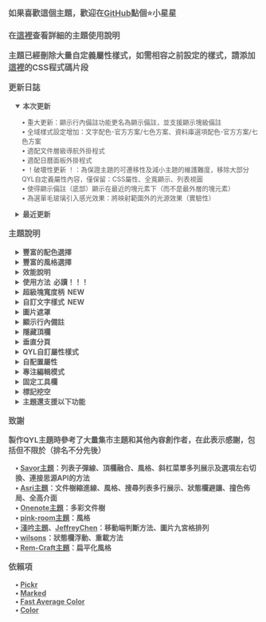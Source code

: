 <p style="opacity: 0.7; font-weight: bold; font-size: 16px">如果喜歡這個主題，歡迎在<a href="https://github.com/QYLexpired/QYL-theme">GitHub</a>點個⭐小星星</p>
<p style="opacity: 0.7; font-weight: bold; font-size: 16px">在<a href="https://icnmjy02sv9g.feishu.cn/wiki/IdZdwz9QRiFOB6khOmIcIdy0n9c?from=from_copylink">這裡</a>查看詳細的主題使用說明</p>
<p style="opacity: 0.7; font-weight: bold; font-size: 16px">主題已經刪除大量自定義屬性樣式，如需相容之前設定的樣式，請添加<a href="https://icnmjy02sv9g.feishu.cn/wiki/Ru1XwWtmtiyvf2k7IbiclwcUnph?from=from_copylink">這裡</a>的CSS程式碼片段</p>
<p style="opacity: 0.7; font-weight: bold; font-size: 16px; color: var(--b3-theme-primary)">更新日誌</p>
<details style="padding-left: 1em; width: fit-content" open>
<summary style="opacity: 0.7; font-weight: bold; font-size: 14px; cursor: pointer">本次更新</summary>
<p style="opacity: 0.7; font-size: 13px; padding-left: 1em">• <span style="color: var(--b3-theme-error)">重大更新：顯示行內備註功能更名為顯示備註，並支援顯示塊級備註</span><br>• 全域樣式設定增加：文字配色-官方方案/七色方案、資料庫選項配色-官方方案/七色方案<br>• 適配文件層級導航外掛程式<br>• 適配日曆面板外掛程式<br>• <span style="color: var(--b3-theme-error)">！破壞性更新 ！：為保證主題的可遷移性及減小主題的維護難度，移除大部分QYL自定義屬性內容，僅保留：CSS屬性、全寬顯示、列表視圖</span><br>• 使得顯示備註（底部）顯示在最近的塊元素下（而不是最外層的塊元素）<br>• 為選單毛玻璃引入感光效果：將映射範圍外的光源效果（實驗性）</p>
</details>
<details style="padding-left: 1em">
<summary style="opacity: 0.7; font-weight: bold; font-size: 14px; cursor: pointer">最近更新</summary>
<p style="opacity: 0.7; font-size: 13px; padding-left: 1em">• 移除PWA模組<br>• 暗黑模式增加預設配色：薄靄<br>• 優化隱藏頂欄：使得視窗化時也可呼出頂欄，並可通過拖曳兩側停靠欄空白區域調整視窗位置<br>• 重做按鈕/分頁閃光動效<br>• 移除搜尋結果按文件分組時的吸頂效果<br>• 修復反鏈面板列表無法展開的問題<br>• 優化多彩文件樹<br>• 優化閃卡介面<br>• 優化帳號介面<br>• 全域樣式設定增加選項-選單選項懸停顏色-主題色<br>• 優化開關組件樣式<br>• 修復標籤設定為實體時的樣式錯誤<br>• 修復全域樣式匯出為PDF時不生效的問題<br>• QYL自定義屬性增加選項-列表視圖-時間軸<br>• 重做部分主題動畫<br>• 重做塊摺疊效果<br>• 優化列表轉腦圖、看板、表格樣式<br>• 優化大量細節<br>• 修復關閉QYL自定義屬性再重新開啟時，CSS自定義屬性無法生效的問題<br>• 修復開啟全高佈局時非protyle視窗樣式異常的問題<br>• 明亮模式增加預設配色-餘輝<br>• 暗黑模式增加預設配色-隱跡、金樽<br>• 重做青檸配色<br>• 重做薄荷配色<br>• 重做文件樹縮進線、多彩文件樹、邊框化文件樹及三者聯動效果<br>• 全域樣式增加選項-側欄顏色-與停靠欄一致<br>• 全域樣式增加選項-標題顏色-多彩（隨主題色變化）<br>• 修復切換明亮/暗黑模式時配色異常的問題<br>• 重做部分input組件樣式<br>• 簡化反鏈面板樣式並移除吸頂效果<br>• 優化所有配色的線條顏色<br>• 優化switch組件動畫效果<br>• 適配資料庫分組和卡片視圖欄位顯示<br>• 重做編輯器全寬顯示功能，更改為編輯器寬度調整（滑鼠右鍵點擊此按鈕進行設定）<br>• 優化顯示備註功能：<br>&nbsp;&nbsp;1.右側、左側備註的顯示效果可隨文件寬度自適應<br>&nbsp;&nbsp;2.支援調節側邊備註寬度（通過拖曳側邊備註的垂直線條調整，雙擊可恢復預設寬度）<br>&nbsp;&nbsp;3.可通過麵包屑按鈕來隱藏特定文件的備註<br>• 優化塊全寬顯示的效能，且不再需要單獨開啟<br>• <span style="color: var(--b3-theme-primary)">重大更新</span>：增加顏色選項-主題色隨題頭圖變化（注意：此功能需消耗一定性能，請按需啟用）<br>• <span style="color: var(--b3-theme-primary)">重大更新</span>：增加元素選項-全域樣式設定，右鍵點擊此按鈕，可直接在視窗設定全域元素樣式，同時刪除以下選項：多彩標題和大綱、多彩標籤和多彩行級程式碼、超連結圖示、列表多級序號（通過全域樣式設定來啟用）</p>
</details>
<p style="opacity: 0.7; font-weight: bold; font-size: 16px; color: var(--b3-theme-primary)">主題說明</p>
<details style="padding-left: 1em">
<summary style="opacity: 0.7; font-weight: bold; font-size: 14px; cursor: pointer">豐富的配色選擇</summary>
<p style="opacity: 0.7; font-size: 13px; padding-left: 1em">主題提供自訂主題色功能，通過選取色相、飽和度、亮度來搭配出你喜歡的效果<br>主題還額外內建了超過40種預設日夜配色<br>注意：由於部分移動設備不支援OKLCH色彩空間，因此自訂主題色不會生效<br>由於預設配色較多，無法保證全部完善，有任何問題歡迎反饋</p>
</details>
<details style="padding-left: 1em">
<summary style="opacity: 0.7; font-weight: bold; font-size: 14px; cursor: pointer">豐富的風格選擇</summary>
<p style="opacity: 0.7; font-size: 13px; padding-left: 1em">可通過選擇佈局、風格，像搭積木一樣組合出你喜歡的整體樣式</p>
</details>
<details style="padding-left: 1em">
<summary style="opacity: 0.7; font-weight: bold; font-size: 14px; cursor: pointer">效能說明</summary>
<p style="opacity: 0.7; font-size: 13px; padding-left: 1em">功能未啟用時，相應程式碼不會加載，因此對效能<span style="font-weight: bold; color: var(--b3-theme-primary)">沒有任何影響</span><br>若發現卡頓，按照功能對效能的消耗程度，推薦按順序優先關閉：主題色隨時間變化、主題色隨題頭圖變化、沉浸式頂欄、固定工具欄、顯示行內備註、圖片遮罩、專注編輯模式、QYL自訂屬性樣式、主題動畫、毛玻璃效果、頂欄融合<br>若設備效能不佳，或者文件比較複雜，建議不要同時開啟過多功能<br>若極端情況下，由於開啟過多功能導致卡死，可刪除工作空間<span data-type="code">\conf\QYL-Config.json</span>文件強制關閉</p>
</details>
<details style="padding-left: 1em">
<summary style="opacity: 0.7; font-weight: bold; font-size: 14px; cursor: pointer">使用方法<span style="color: var(--b3-theme-primary); padding-left: 6px">必讀！！！</span></summary>
<p style="opacity: 0.7; font-size: 13px; padding-left: 1em">左鍵點擊頂欄（手機端為麵包屑）的星月圖示打開主題設定面板<br>右鍵點擊星月圖示可隱藏主題設定面板的選項<br>主題設定面板中，若啟用的按鈕右邊有小圓點，代表可通過右鍵點擊此按鈕來切換功能/打開功能設定面板</p>
</details>
<details style="padding-left: 1em">
<summary style="opacity: 0.7; font-weight: bold; font-size: 14px; cursor: pointer">超級塊寬度柄<span style="color: var(--b3-theme-primary); padding-left: 6px">NEW</span></summary>
<p style="opacity: 0.7; font-size: 13px; padding-left: 1em">開啟後在水平排列超級塊的子塊間出現寬度調節句柄，拖曳即可調整左右子塊的寬度比例<br>雙擊寬度柄可等分前後子塊<br>三擊寬度柄可等分全部子塊</p>
</details>
<details style="padding-left: 1em">
<summary style="opacity: 0.7; font-weight: bold; font-size: 14px; cursor: pointer">自訂文字樣式<span style="color: var(--b3-theme-primary); padding-left: 6px">NEW</span></summary>
<p style="opacity: 0.7; font-size: 13px; padding-left: 1em">滑鼠右鍵點擊自訂文字樣式按鈕可進入設定視窗來進行配置，支援多端同步</p>
</details>
<details style="padding-left: 1em">
<summary style="opacity: 0.7; font-weight: bold; font-size: 14px; cursor: pointer">圖片遮罩</summary>
<p style="opacity: 0.7; font-size: 13px; padding-left: 1em">開啟後在圖片左上角出現標記按鈕和閃電按鈕<br>標記按鈕：開啟/關閉遮罩編輯模式<br>閃電按鈕：隱藏/恢復所有遮罩<br>編輯模式：拖曳建立遮罩，長按刪除遮罩<br>非編輯模式：點擊遮罩使其隱藏/恢復<br>移動端暫時不支援建立遮罩<br>此功能對效能有一定消耗，請在非必要時關閉</p>
</details>
<details style="padding-left: 1em">
<summary style="opacity: 0.7; font-weight: bold; font-size: 14px; cursor: pointer">顯示行內備註</summary>
<p style="opacity: 0.7; font-size: 13px; padding-left: 1em">開啟後行內備註將顯示在塊的側邊或底部<br>切換方法：右鍵點擊顯示行內備註按鈕<br>支援解析基礎Markdown<br>支援解析HTML，藉此可實現任意類型的行內備註，如公式、圖片、影片、任意HTML<br>當備註與正文距離較遠時，點擊正文/備註，可自動跳轉<br>點擊備註的標題部分可直接打開編輯視窗<br>此功能對效能有一定消耗，請在非必要時關閉</p>
</details>
<details style="padding-left: 1em">
<summary style="opacity: 0.7; font-weight: bold; font-size: 14px; cursor: pointer">隱藏頂欄</summary>
<p style="opacity: 0.7; font-size: 13px; padding-left: 1em">開啟後頂欄被隱藏，通過滑鼠懸停在頁面最上方的兩側來重新呼出<br>若發現在視窗狀態無法呼出頂欄，可通過快捷鍵<span data-type="kbd">連按三次Q</span>來恢復頂欄<br>平板端隱藏頂欄不會生效（防止無法呼出頂欄）</p>
</details>
<details style="padding-left: 1em">
<summary style="opacity: 0.7; font-weight: bold; font-size: 14px; cursor: pointer">垂直分頁</summary>
<p style="opacity: 0.7; font-size: 13px; padding-left: 1em">開啟後位於左上角的文件欄分頁將垂直排列，可展示更多分頁<br>可通過CSS程式碼片段來自訂垂直分頁欄的寬度<span data-type="code">:root { --QYL-vertical-width: 125px !important;/* 更改此數值，預設為125px */ }</span></p>
</details>
<details style="padding-left: 1em">
<summary style="opacity: 0.7; font-weight: bold; font-size: 14px; cursor: pointer">QYL自訂屬性樣式</summary>
<p style="opacity: 0.7; font-size: 13px; padding-left: 1em">在QYL設定視窗開啟QYL自訂屬性樣式後，塊/文件選單出現相應選項<br>不同類型的塊具有不同的屬性選項</p>
</details>
<details style="padding-left: 1em">
<summary style="opacity: 0.7; font-weight: bold; font-size: 14px; cursor: pointer">自配置屬性</summary>
<p style="opacity: 0.7; font-size: 13px; padding-left: 1em">需開啟QYL自訂屬性<br>通過QYL自訂屬性-自配置屬性-編輯配置選單進行配置</p>
</details>
<details style="padding-left: 1em">
<summary style="opacity: 0.7; font-weight: bold; font-size: 14px; cursor: pointer">專注編輯模式</summary>
<p style="opacity: 0.7; font-size: 13px; padding-left: 1em">使當前編輯的塊自動保持在編輯器的垂直中心，且模糊未編輯的塊來突出當前編輯的塊<br>右鍵點擊專注編輯模式可取消模糊效果</p>
</details>
<details style="padding-left: 1em">
<summary style="opacity: 0.7; font-weight: bold; font-size: 14px; cursor: pointer">固定工具欄</summary>
<p style="opacity: 0.7; font-size: 13px; padding-left: 1em">將文字工具欄將固定在編輯器的上、左、下、右四個方向<br>通過滑鼠右鍵單擊工具欄來切換位置</p>
</details>
<details style="padding-left: 1em">
<summary style="opacity: 0.7; font-weight: bold; font-size: 14px; cursor: pointer">標記挖空</summary>
<p style="opacity: 0.7; font-size: 13px; padding-left: 1em">使被標記的文字變為挖空樣式，滑鼠懸停時恢復文字</p>
</details>
<details style="padding-left: 1em">
<summary style="opacity: 0.7; font-weight: bold; font-size: 14px; cursor: pointer">主題還支援以下功能</summary>
<p style="opacity: 0.7; font-size: 13px; padding-left: 1em">頂欄融合、撞色佈局、全高介面、隱藏分頁和麵包屑、動畫效果、毛玻璃效果、多彩文件樹、網格化搜尋列表、編輯器全寬顯示、聚焦塊高亮、列表子彈線等</p>
</details>
<p style="opacity: 0.7; font-weight: bold; font-size: 16px; color: var(--b3-theme-primary)">致謝</p>
<p style="opacity: 0.7; font-weight: bold; font-size: 15px">製作QYL主題時參考了大量集市主題和其他內容創作者，在此表示感謝，包括但不限於（排名不分先後）</p>
<p style="opacity: 0.7; font-weight: bold; font-size: 14px; padding-left: 1em">
• <a href="https://github.com/royc01/notion-theme">Savor主題</a>：列表子彈線、頂欄融合、風格、斜杠菜單多列展示及選項左右切換、連接思源API的方法<br>
• <a href="https://github.com/mustakshif/Asri">Asri主題</a>：文件樹縮進線、風格、搜尋列表多行展示、狀態欄避讓、撞色佈局、全高介面<br>
• <a href="https://github.com/chenshinshi/OneNote">Onenote主題</a>：多彩文件樹<br>
• <a href="https://github.com/StarDustSheep/pink-room">pink-room主題</a>：風格<br>
• <a href="https://github.com/TCOTC/Whisper">淺吟主題</a>、<a href="https://ld246.com/member/JeffreyChen">JeffreyChen</a>：移動端判斷方法、圖片九宮格排列<br>
• <a href="https://ld246.com/member/wilsons">wilsons</a>：狀態欄浮動、重載方法<br>
• <a href="https://github.com/svchord/Rem-Craft">Rem-Craft主題</a>：扁平化風格<br>
</p>
<p style="opacity: 0.7; font-weight: bold; font-size: 16px; color: var(--b3-theme-primary)">依賴項</p>
<p style="opacity: 0.7; font-weight: bold; font-size: 14px; padding-left: 1em">
• <a href="https://github.com/Simonwep/pickr">Pickr</a><br>
• <a href="https://github.com/markedjs/marked">Marked</a><br>
• <a href="https://github.com/fast-average-color/fast-average-color">Fast Average Color</a><br>
• <a href="https://github.com/Qix-/color">Color</a><br>
</p> 